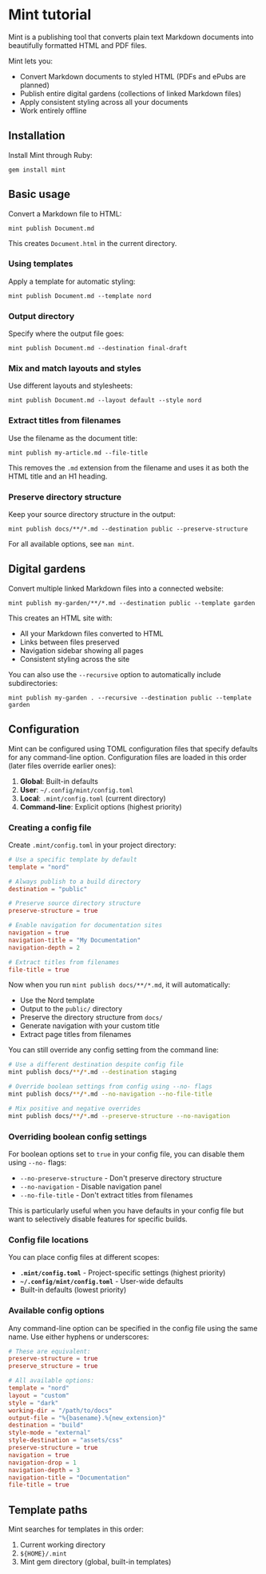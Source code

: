 # Mint tutorial

Mint is a publishing tool that converts plain text Markdown documents into beautifully formatted HTML and PDF files.

Mint lets you:

- Convert Markdown documents to styled HTML (PDFs and ePubs are planned)
- Publish entire digital gardens (collections of linked Markdown files)
- Apply consistent styling across all your documents
- Work entirely offline

## Installation

Install Mint through Ruby:

    gem install mint

## Basic usage

Convert a Markdown file to HTML:

    mint publish Document.md

This creates `Document.html` in the current directory.

### Using templates

Apply a template for automatic styling:

    mint publish Document.md --template nord

### Output directory

Specify where the output file goes:

    mint publish Document.md --destination final-draft

### Mix and match layouts and styles

Use different layouts and stylesheets:

    mint publish Document.md --layout default --style nord

### Extract titles from filenames

Use the filename as the document title:

    mint publish my-article.md --file-title

This removes the `.md` extension from the filename and uses it as both the HTML title and an H1 heading.

### Preserve directory structure

Keep your source directory structure in the output:

    mint publish docs/**/*.md --destination public --preserve-structure

For all available options, see `man mint`.

## Digital gardens

Convert multiple linked Markdown files into a connected website:

    mint publish my-garden/**/*.md --destination public --template garden

This creates an HTML site with:
- All your Markdown files converted to HTML
- Links between files preserved  
- Navigation sidebar showing all pages
- Consistent styling across the site

You can also use the `--recursive` option to automatically include subdirectories:

    mint publish my-garden . --recursive --destination public --template garden

## Configuration

Mint can be configured using TOML configuration files that specify defaults for any command-line option. Configuration files are loaded in this order (later files override earlier ones):

1. **Global**: Built-in defaults
2. **User**: `~/.config/mint/config.toml`  
3. **Local**: `.mint/config.toml` (current directory)
4. **Command-line**: Explicit options (highest priority)

### Creating a config file

Create `.mint/config.toml` in your project directory:

```toml
# Use a specific template by default
template = "nord"

# Always publish to a build directory
destination = "public"

# Preserve source directory structure
preserve-structure = true

# Enable navigation for documentation sites
navigation = true
navigation-title = "My Documentation"
navigation-depth = 2

# Extract titles from filenames
file-title = true
```

Now when you run `mint publish docs/**/*.md`, it will automatically:
- Use the Nord template
- Output to the `public/` directory  
- Preserve the directory structure from `docs/`
- Generate navigation with your custom title
- Extract page titles from filenames

You can still override any config setting from the command line:

```bash
# Use a different destination despite config file
mint publish docs/**/*.md --destination staging

# Override boolean settings from config using --no- flags
mint publish docs/**/*.md --no-navigation --no-file-title

# Mix positive and negative overrides
mint publish docs/**/*.md --preserve-structure --no-navigation
```

### Overriding boolean config settings

For boolean options set to `true` in your config file, you can disable them using `--no-` flags:

- `--no-preserve-structure` - Don't preserve directory structure
- `--no-navigation` - Disable navigation panel  
- `--no-file-title` - Don't extract titles from filenames

This is particularly useful when you have defaults in your config file but want to selectively disable features for specific builds.

### Config file locations

You can place config files at different scopes:

- **`.mint/config.toml`** - Project-specific settings (highest priority)
- **`~/.config/mint/config.toml`** - User-wide defaults  
- Built-in defaults (lowest priority)

### Available config options

Any command-line option can be specified in the config file using the same name. Use either hyphens or underscores:

```toml
# These are equivalent:
preserve-structure = true
preserve_structure = true

# All available options:
template = "nord"
layout = "custom"
style = "dark"  
working-dir = "/path/to/docs"
output-file = "%{basename}.%{new_extension}"
destination = "build"
style-mode = "external"
style-destination = "assets/css"
preserve-structure = true
navigation = true
navigation-drop = 1
navigation-depth = 3
navigation-title = "Documentation"
file-title = true
```

## Template paths

Mint searches for templates in this order:

1. Current working directory
2. `${HOME}/.mint` 
3. Mint gem directory (global, built-in templates)

